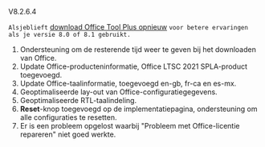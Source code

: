 V8.2.6.4

`Alsjeblieft` [download Office Tool Plus opnieuw](http://otp.landian.vip/) `voor betere ervaringen als je versie 8.0 of 8.1 gebruikt.`

1. Ondersteuning om de resterende tijd weer te geven bij het downloaden van Office.
2. Update Office-producteninformatie, Office LTSC 2021 SPLA-product toegevoegd.
3. Update Office-taalinformatie, toegevoegd en-gb, fr-ca en es-mx.
4. Geoptimaliseerde lay-out van Office-configuratiegegevens.
5. Geoptimaliseerde RTL-taalindeling.
6. **Reset**-knop toegevoegd op de implementatiepagina, ondersteuning om alle configuraties te resetten.
7. Er is een probleem opgelost waarbij "Probleem met Office-licentie repareren" niet goed werkte.
